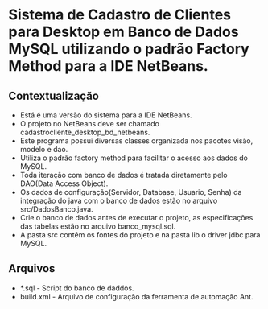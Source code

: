 # Sistema de Cadastro de Clientes para Desktop em Banco de Dados MySQL utilizando o padrão Factory Method para a IDE NetBeans.

## Contextualização

 - Está é uma versão do sistema para a IDE NetBeans.<br> 
 - O projeto no NetBeans deve ser chamado cadastrocliente_desktop_bd_netbeans.<br>
 - Este programa possui diversas classes organizada nos pacotes visão, modelo e dao.<br>
 - Utiliza o padrão factory method para facilitar o acesso aos dados do MySQL.
 - Toda iteração com banco de dados é tratada diretamente pelo DAO(Data Access Object).<br>
 - Os dados de configuração(Servidor, Database, Usuario, Senha) da integração do java com o banco de dados estão no arquivo src/DadosBanco.java.<br>
 - Crie o banco de dados antes de executar o projeto, as especificações das tabelas estão no arquivo banco_mysql.sql.<br>
 - A pasta src contêm os fontes do projeto e na pasta  lib o driver jdbc para MySQL.<br>

## Arquivos

- *.sql - Script do banco de daddos.
- build.xml - Arquivo de configuração da ferramenta de automação Ant.